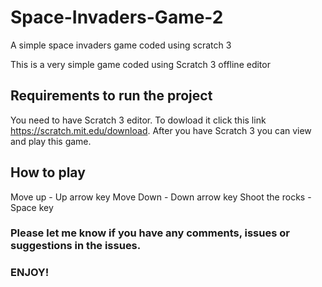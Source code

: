 # Space-Invaders-Game-2
A simple space invaders game coded using scratch 3

This is a very simple game coded using Scratch 3 offline editor

## Requirements to run the project

You need to have Scratch 3 editor. To dowload it click this link https://scratch.mit.edu/download.
After you have Scratch 3 you can view and play this game.

## How to play
Move up - Up arrow key
Move Down - Down arrow key
Shoot the rocks - Space key

### Please let me know if you have any comments, issues or suggestions in the issues.
### ENJOY!
